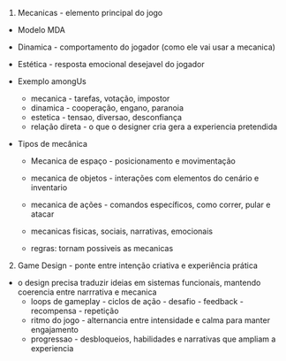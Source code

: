 1. Mecanicas - elemento principal do jogo
  - Modelo MDA
  - Dinamica - comportamento do jogador (como ele vai usar a mecanica)
  - Estética - resposta emocional desejavel do jogador

  - Exemplo amongUs
    - mecanica - tarefas, votação, impostor
    - dinamica - cooperação, engano, paranoia
    - estetica - tensao, diversao, desconfiança
    - relação direta - o que o designer cria gera a experiencia pretendida
  - Tipos de mecânica
    - Mecanica de espaço - posicionamento e movimentação
    - mecanica de objetos - interações com elementos do cenário e inventario
    - mecanica de ações - comandos específicos, como correr, pular e atacar
      
    - mecanicas fisicas, sociais, narrativas, emocionais
    - regras: tornam possiveis as mecanicas
2. Game Design - ponte entre intenção criativa e experiência prática
  - o design precisa traduzir ideias em sistemas funcionais, mantendo coerencia entre narrrativa e mecanica 
    - loops de gameplay - ciclos de ação - desafio - feedback - recompensa - repetição
    - ritmo do jogo - alternancia entre intensidade e calma para manter engajamento
    - progressao - desbloqueios, habilidades e narrativas que ampliam a experiencia

